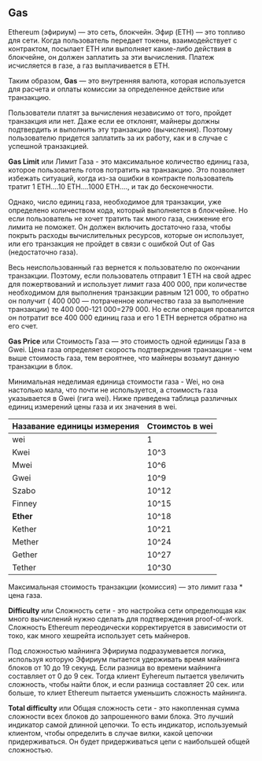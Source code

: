 ## Gas

Ethereum (эфириум) — это сеть, блокчейн. Эфир (ETH) — это топливо для сети. Когда пользователь передает токены, 
  взаимодействует с контрактом, посылает ETH или выполняет какие-либо действия в блокчейне, он должен заплатить за
   эти вычисления. Платеж исчисляется в газе, а газ выплачивается в ETH.

Таким образом, **Gas** — это внутренняя валюта, которая используется для расчета и оплаты комиссии за определенное
 действие или транзакцию.

Пользователи платят за вычисления независимо от того, пройдет транзакция или нет. Даже если ее отклонят, майнеры должны
 подтвердить и выполнить эту транзакцию (вычисления). Поэтому пользователю придется заплатить за их работу, как и в
  случае с успешной транзакцией.

**Gas Limit** или Лимит Газа - это максимальное количество единиц газа, которое пользователь готов потратить на
 транзакцию. Это позволяет избежать ситуаций, когда из-за ошибки в контракте пользователь тратит
  1 ETH….10 ETH….1000 ETH…., и так до бесконечности.

Однако, число единиц газа, необходимое для транзакции, уже определено количеством кода, который выполняется в блокчейне.
 Но если пользователь не хочет тратить так много газа, снижение его лимита не поможет. Он должен включить достаточно газа,
  чтобы покрыть расходы вычислительных ресурсов, которые он использует, или его транзакция не пройдет в связи с
   ошибкой Out of Gas (недостаточно газа).

Весь неиспользованный газ вернется к пользователю по окончании транзакции. Поэтому, если пользователь отправит 1 ETH на свой адрес для пожертвований и использует лимит газа 400 000, при количестве необходимом для выполнения транзакции равным 121 000,  то обратно он получит ( 400 000 — потраченное количество газа за выполнение транзакции) те 400 000-121 000=279 000. Но если операция провалится он потратит все 400 000 единиц газа и его 1 ETH вернется обратно на его счет.

**Gas Price** или Стоимость Газа — это стоимость одной единицы Газа в Gwei. Цена газа определяет скорость подтверждения
 транзакции - чем выше стоимость газа, тем вероятнее, что майнеры возьмут данную транзакции в блок.

Минимальная неделимая единица стоимости газа - Wei, но она настолько мала, что почти не используется, а стоимость газа
 указывается в Gwei (гига wei). Ниже приведена таблица различных единиц измерений цены газа и их значения в wei.
 
Назавание единицы измерения | Стоимстоь в wei
--- | ---
wei| 1
Kwei|10^3
Mwei|10^6
Gwei|10^9
Szabo|10^12
Finney|10^15
**Ether**|10^18
Kether|10^21
Mether|10^24
Gether|10^27
Tether|10^30

Максимальная стоимость транзакции (комиссия) — это лимит газа * цена газа.

**Difficulty** или Сложность сети - это настройка сети определющая как много вычислений нужно сделать для подтверждения
 proof-of-work. Сложность Ethereum переодически корректируется в зависимости от токо, как много хешрейта использует
  сеть майнеров.

Под сложностью майнинга Эфириума подразумевается логика, используя которую Эфириум пытается удерживать время майнинга
 блоков от 10 до 19 секунд.
Если разница во времени майнинга составляет от 0 до 9 сек. Тогда клиент Eyhereum пытается увеличить сложность,
 чтобы найти блок, и если разница составляет 20 сек. или больше, то клиет Ethereum пытается уменьшить сложность майнинга.
 
**Total difficulty** или Общая сложность сети - это накопленная сумма сложности всех блоков до запрошенного вами блока.
 Это лучший индикатор самой длинной цепочки. То есть индикатор, используемый клиентом, чтобы определить в случае вилки,
  какой цепочки придерживаться. Он будет придерживаться цепи с наибольшей общей сложностью.